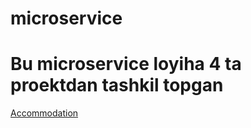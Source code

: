 # microservice

# Bu microservice loyiha 4 ta proektdan tashkil topgan <br>
[Accommodation](https://github.com/bahriddin-abdusalomov/microservice/tree/main/src/Accommodation)
